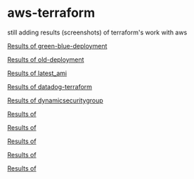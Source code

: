 # aws-terraform

still adding results (screenshots) of terraform's work with aws

[Results of green-blue-deployment](https://drive.google.com/drive/folders/1FBFfdKR8VxZdAP0o8ihFt9_yVTJ0yfbC?usp=sharing)

[Results of old-deployment](https://drive.google.com/drive/folders/1gfRnOqP6r1S52d1hI3E5uMCA_pe0ozwc?usp=sharing)

[Results of latest_ami](https://drive.google.com/drive/folders/1krpb0LDOj1rZIcuUN_Q79UlMR-cFyMwM?usp=sharing)

[Results of datadog-terraform](https://drive.google.com/drive/folders/1vptAhHGkrVOXVTxwiUNF1o5yQuxW4QQK?usp=sharing)

[Results of dynamicsecuritygroup](https://drive.google.com/drive/folders/1hzzaDLKlrORHZefXGgEFB__sQsJ7NINS?usp=sharing)

[Results of ]()

[Results of ]()

[Results of ]()

[Results of ]()

[Results of ]()
